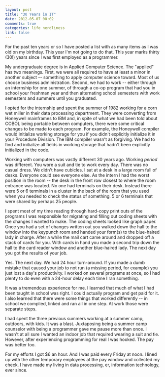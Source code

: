 ```yaml
---
layout: post
title: "30 Years in IT"
date: 2012-05-07 08:02
comments: true
categories: life nerdliness
link: false
---
```

For the past ten years or so I have posted a list with as many items as I was old on my birthday. This year I'm not going to do that. This year marks thirty (30!) years since I was first employed as a programmer.

My undergraduate degree is in Applied Computer Science. The "applied" has two meanings. First, we were all required to have at least a minor in another subject -- something to apply computer science toward. Most of us choose business administration. Second, we had to work -- either through an internship for one summer, of through a co-op program that had you in school your freshman year and then alternating school semesters with work semesters and summers until you graduated.

I opted for the internship and spent the summer of 1982 working for a corn wet miller in their data processing department. They were converting from Honeywell mainframes to IBM and, in spite of what we had been told about COBOL being portable between computers, there were some critical changes to be made to each program. For example, the Honeywell compiler would initialize working storage for you if you didn't explicitly initialize it in your Procedure Division. The IBM compiler wasn't as forgiving. We had to find and initialize all fields in working storage that hadn't been explicitly initialized in the code. 

Working with computers was vastly different 30 years ago. Working _period_ was different. You wore a suit and tie to work every day. There was no casual dress. We didn't have cubicles. I sat at a desk in a large room full of desks. Everyone could see everyone else. As the intern I had the worst position in the room -- the desk in the front row closest to where the room entrance was located. No one had terminals on their desk. Instead there were 5 or 6 terminals in a cluster in the back of the room that you used when you needed to check the status of something. 5 or 6 terminals that were shared by perhaps 25 people. 

I spent most of my time reading through hard-copy print outs of the programs I was responsible for migrating and filling out coding sheets with the changes I wanted to make. The coding sheets looked like graph paper. Once you had a set of changes written out you walked down the hall to the window into the keypunch room and handed your form(s) to the blue-haired lady in charge. After a while the mail cart came around and dropped off a stack of cards for you. With cards in hand you made a second trip down the hall to the card reader window and another blue-haired lady. The next day you got the results of your job. 

Yes. The next day. We had 24 hour turn-around. If you made a dumb mistake that caused your job to not run (a missing period, for example) you just lost a day's productivity. I worked on several programs at once, so I had plenty to do even with a 24-hour delay each time I ran something.

It was a tremendous experience for me. I learned that much of what I had been taught in school was right. I could actually program and get paid for it. I also learned that there were some things that worked differently -- in school we complied, linked and ran all in one step. At work those were separate steps. 

I had spent the three previous summers working at a summer camp, outdoors, with kids. It was a blast. Juxtaposing being a summer camp counselor with being a programmer gave me pause more than once. I wasn't at all sure I wanted an indoor job that required wearing a suit and tie. However, after experiencing programming for real I was hooked. The pay was better too.

For my efforts I got $6 an hour. And I was paid every Friday at noon. I lined up with the other temporary employees at the pay window and collected my check. I have made my living in data processing, er, information technology, ever since. 